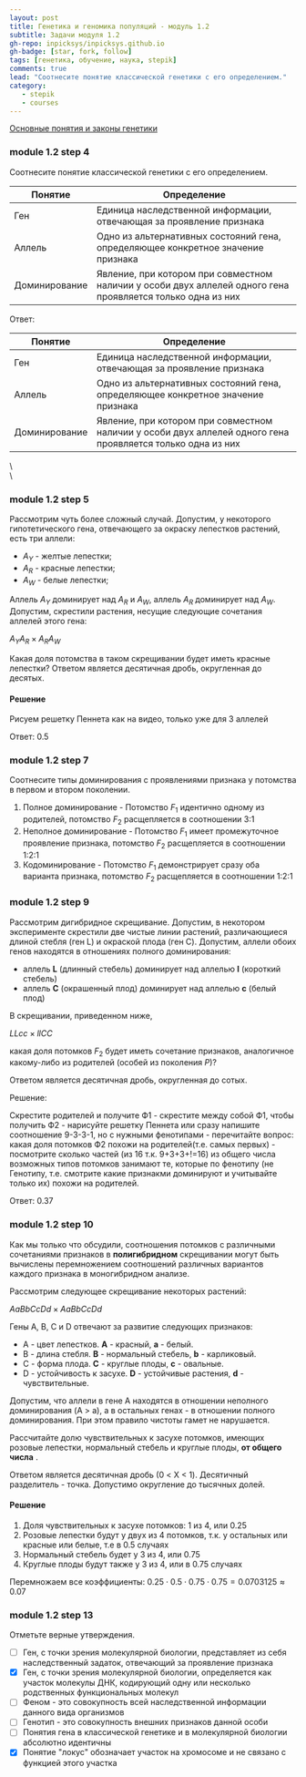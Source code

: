 ```yaml
---
layout: post
title: Генетика и геномика популяций - модуль 1.2
subtitle: Задачи модуля 1.2
gh-repo: inpicksys/inpicksys.github.io
gh-badge: [star, fork, follow]
tags: [генетика, обучение, наука, stepik]
comments: true
lead: "Соотнесите понятие классической генетики с его определением." 
category:
   - stepik
   - courses
---
```


[Основные понятия и законы генетики](https://stepik.org/lesson/88180/step/1?unit=64520)

### module 1.2 step 4 
Соотнесите понятие классической генетики с его определением.


| Понятие | Определение | 
| ------- | ------------| 
| Ген     | Единица наследственной информации, отвечающая за проявление признака |     
| Аллель  | Одно из альтернативных состояний гена, определяющее конкретное значение признака |
| Доминирование | Явление, при котором при совместном наличии у особи двух аллелей одного гена проявляется только одна из них |

Ответ:

| Понятие  | Определение |
| ------- | ------------|
| Ген                      | Единица наследственной информации, отвечающая за проявление признака |
| Аллель                | Одно из альтернативных состояний гена, определяющее конкретное значение признака |
| Доминирование | Явление, при котором при совместном наличии у особи двух аллелей одного гена проявляется только одна из них | 

\                  
\               
### module 1.2 step 5
Рассмотрим чуть более сложный случай. Допустим, у некоторого гипотетического гена, отвечающего за окраску лепестков растений, есть три аллели:

* $A_Y$ - желтые лепестки;
* $A_R$ - красные лепестки;
* $A_W$ - белые лепестки;

Аллель $A_Y$ доминирует над $A_R$ и $A_W$, аллель $A_R$ доминирует над $A_W$. Допустим, скрестили растения, несущие следующие сочетания аллелей этого гена:

$A_YA_R \times A_RA_W$

Какая доля потомства в таком скрещивании будет иметь красные лепестки? Ответом является десятичная дробь, округленная до десятых.

#### Решение

Рисуем решетку Пеннета как на видео, только уже для 3 аллелей

Ответ: 0.5


### module 1.2 step 7

Соотнесите типы доминирования с проявлениями признака у потомства в первом и втором поколении.

1. Полное доминирование - Потомство $F_1$ идентично одному из родителей, потомство $F_2$ расщепляется в соотношении 3:1
2. Неполное доминирование - Потомство $F_1$ имеет промежуточное проявление признака, потомство $F_2$ расщепляется в соотношении 1:2:1
3. Кодоминирование - Потомство $F_1$ демонстрирует сразу оба варианта признака, потомство $F_2$ расщепляется в соотношении 1:2:1

### module 1.2 step 9

Рассмотрим дигибридное скрещивание. Допустим, в некотором эксперименте скрестили две чистые линии растений, различающиеся длиной стебля (ген L) и окраской плода (ген C). Допустим, аллели обоих генов находятся в отношениях полного доминирования:

* аллель **L** (длинный стебель) доминирует над аллелью **l** (короткий стебель)
* аллель **C** (окрашенный плод) доминирует над аллелью **c** (белый плод)

В скрещивании, приведенном ниже,

$LLcc \times llCC$

какая доля потомков $F_2$ будет иметь сочетание признаков, аналогичное какому-либо из родителей (особей из поколения $P$)?

Ответом является десятичная дробь, округленная до сотых.

Решение:

Скрестите родителей и получите Ф1 - скрестите между собой Ф1, чтобы получить Ф2 - нарисуйте решетку Пеннета или сразу напишите соотношение 9-3-3-1, но с нужными фенотипами -  перечитайте вопрос: какая доля потомков Ф2 похожи на родителей(т.е. самых первых) - посмотрите сколько частей (из 16 т.к. 9+3+3+!=16) из общего числа возможных типов потомков занимают те, которые по фенотипу (не Генотипу, т.е. смотрите какие признакми доминируют и учитывайте только их) похожи на родителей.

Ответ: 0.37

### module 1.2 step 10

Как мы только что обсудили, соотношения потомков с различными сочетаниями признаков в **полигибридном** скрещивании могут быть вычислены перемножением соотношений различных вариантов каждого признака в моногибридном анализе.

Рассмотрим следующее скрещивание некоторых растений:

$AaBbCcDd \times AaBbCcDd$

Гены A, B, C и D отвечают за развитие следующих признаков:

* A - цвет лепестков. **A** - красный, **а** - белый.
* B - длина стебля. **B** - нормальный стебель, **b** - карликовый.
* C - форма плода. **C** - круглые плоды, **c** - овальные.
* D - устойчивость к засухе. **D** - устойчивые растения, **d** - чувствительные.

Допустим, что аллели в гене A находятся в отношении неполного доминирования (A > a), а в остальных генах - в отношении полного доминирования. При этом правило чистоты гамет не нарушается.

Рассчитайте долю чувствительных к засухе потомков, имеющих розовые лепестки, нормальный стебель и круглые плоды,  **от общего числа** .

Ответом является десятичная дробь (0 < X < 1). Десятичный разделитель - точка. Допустимо округление до тысячных долей.

#### Решение

1) Доля чувствительных к засухе потомков: 1 из 4, или 0.25
2) Розовые лепестки будут у двух из 4 потомков, т.к. у остальных или красные или белые, т.е в 0.5 случаях
3) Нормальный стебель будет у 3 из 4, или 0.75
4) Круглые плоды будут также у 3 из 4, или в 0.75 случаях

Перемножаем все коэффициенты: $0.25\cdot0.5\cdot0.75\cdot0.75=0.0703125\approx0.07$


### module 1.2 step 13

Отметьте верные утверждения.

* [ ] Ген, с точки зрения молекулярной биологии, представляет из себя наследственный задаток, отвечающий за проявление признака
* [x] Ген, с точки зрения молекулярной биологии, определяется как участок молекулы ДНК, кодирующий одну или несколько родственных функциональных молекул
* [ ] Феном - это совокупность всей наследственной информации данного вида организмов
* [ ] Генотип - это совокупность внешних признаков данной особи
* [ ] Понятия гена в классической генетике и в молекулярной биологии абсолютно идентичны
* [x] Понятие "локус" обозначает участок на хромосоме и не связано с функцией этого участка
